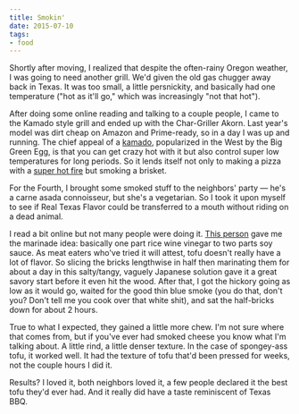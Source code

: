 ```yaml
---
title: Smokin'
date: 2015-07-10
tags:
- food
---
```


Shortly after moving, I realized that despite the often-rainy Oregon weather, I was going to need another grill. We'd given the old gas chugger away back in Texas. It was too small, a little persnickity, and basically had one temperature ("hot as it'll go," which was increasingly "not that hot").

After doing some online reading and talking to a couple people, I came to the Kamado style grill and ended up with the Char-Griller Akorn. Last year's model was dirt cheap on Amazon and Prime-ready, so in a day I was up and running. The chief appeal of a [kamado](https://en.wikipedia.org/wiki/Kamado), popularized in the West by the Big Green Egg, is that you can get crazy hot with it but also control super low temperatures for long periods. So it lends itself not only to making a pizza with a [super hot fire](https://www.youtube.com/watch?v=x35P2wTX0zg) but smoking a brisket.

For the Fourth, I brought some smoked stuff to the neighbors' party — he's a carne asada connoisseur, but she's a vegetarian. So I took it upon myself to see if Real Texas Flavor could be transferred to a mouth without riding on a dead animal.

I read a bit online but not many people were doing it. [This person](http://jasonhardin.com/smoking-tofu/) gave me the marinade idea: basically one part rice wine vinegar to two parts soy sauce. As meat eaters who've tried it will attest, tofu doesn't really have a lot of flavor. So slicing the bricks lengthwise in half then marinating them for about a day in this salty/tangy, vaguely Japanese solution gave it a great savory start before it even hit the wood. After that, I got the hickory going as low as it would go, waited for the good thin blue smoke (you do that, don't you? Don't tell me you cook over that white shit), and sat the half-bricks down for about 2 hours.


True to what I expected, they gained a little more chew. I'm not sure where that comes from, but if you've ever had smoked cheese you know what I'm talking about. A little rind, a little denser texture. In the case of spongey-ass tofu, it worked well. It had the texture of tofu that'd been pressed for weeks, not the couple hours I did it.

Results? I loved it, both neighbors loved it, a few people declared it the best tofu they'd ever had. And it really did have a taste reminiscent of Texas BBQ.
